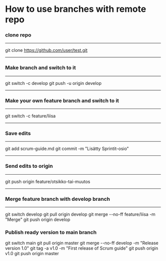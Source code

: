 # How to use branches with remote repo

### clone repo
***
git clone https://github.com/user/test.git
***

### Make branch and switch to it
***
git switch -c develop
git push -u origin develop
***

### Make your own feature branch and switch to it
***
git switch -c feature/liisa
***

### Save edits
***
git add scrum-guide.md
git commit -m "Lisätty Sprintit-osio"
***

### Send edits to origin
***
git push origin feature/otsikko-tai-muutos
***

### Merge feature branch with develop branch
***
git switch develop
git pull origin develop
git merge --no-ff feature/liisa -m "Merge"
git push origin develop

### Publish ready version to main branch
git switch main
git pull origin master
git merge --no-ff develop -m "Release version 1.0"
git tag -a v1.0 -m "First release of Scrum guide"
git push origin v1.0
git push origin master

